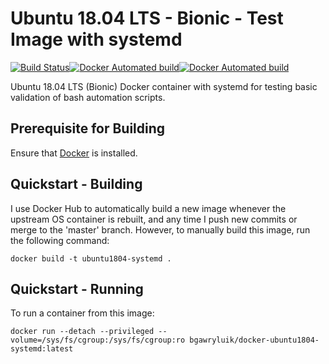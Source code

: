 # Ubuntu 18.04 LTS - Bionic - Test Image with systemd

[![Build Status](https://travis-ci.org/brentwg/docker-ubuntu1804-systemd.svg?branch=master)](https://travis-ci.org/brentwg/docker-ubuntu1804-systemd)[![Docker Automated build](https://img.shields.io/docker/cloud/automated/brentwg/docker-ubuntu1804-systemd.svg)](https://cloud.docker.com/repository/docker/brentwg/docker-ubuntu1804-systemd)[![Docker Automated build](https://img.shields.io/docker/cloud/build/brentwg/docker-ubuntu1804-systemd.svg)](https://cloud.docker.com/repository/docker/brentwg/docker-ubuntu1804-systemd/builds)

Ubuntu 18.04 LTS (Bionic) Docker container with systemd for testing basic validation of bash automation scripts.

## Prerequisite for Building

Ensure that [Docker](https://docs.docker.com/install/) is installed.

## Quickstart - Building

I use Docker Hub to automatically build a new image whenever the upstream OS container is rebuilt, and any time I push new commits or merge to the 'master' branch. However, to manually build this image, run the following command:

```
docker build -t ubuntu1804-systemd .
```

## Quickstart - Running

To run a container from this image:
```
docker run --detach --privileged --volume=/sys/fs/cgroup:/sys/fs/cgroup:ro bgawryluik/docker-ubuntu1804-systemd:latest
```


